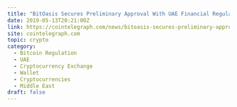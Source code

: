 ```yaml
---
title: "BitOasis Secures Preliminary Approval With UAE Financial Regulator"
date: 2019-05-13T20:21:00Z
link: https://cointelegraph.com/news/bitoasis-secures-preliminary-approval-with-uae-financial-regulator?utm_medium=RSS&utm_source=hune
site: cointelegraph.com
topic: crypto
category:
  - Bitcoin Regulation
  - UAE
  - Cryptocurrency Exchange
  - Wallet
  - Cryptocurrencies
  - Middle East
draft: false
---
```

